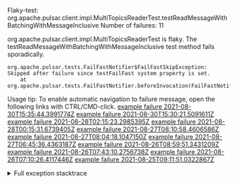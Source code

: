         
Flaky-test: org.apache.pulsar.client.impl.MultiTopicsReaderTest.testReadMessageWithBatchingWithMessageInclusive
Number of failures: 11

org.apache.pulsar.client.impl.MultiTopicsReaderTest is flaky. The testReadMessageWithBatchingWithMessageInclusive test method fails sporadically.

```
org.apache.pulsar.tests.FailFastNotifier$FailFastSkipException: Skipped after failure since testFailFast system property is set.
	at org.apache.pulsar.tests.FailFastNotifier.beforeInvocation(FailFastNotifier.java:88)

```

Usage tip: To enable automatic navigation to failure message, open the following links with CTRL/CMD-click.
[example failure 2021-08-30T15:35:44.3991774Z](https://github.com/apache/pulsar/runs/3463119398?check_suite_focus=true#step:9:4255)
[example failure 2021-08-30T15:30:21.5091611Z](https://github.com/apache/pulsar/runs/3463119398?check_suite_focus=true#step:9:1869)
[example failure 2021-08-28T02:15:23.2985395Z](https://github.com/apache/pulsar/runs/3448473880?check_suite_focus=true#step:9:3252)
[example failure 2021-08-28T00:15:31.6739405Z](https://github.com/apache/pulsar/runs/3447917315?check_suite_focus=true#step:9:2620)
[example failure 2021-08-27T08:10:58.4606586Z](https://github.com/apache/pulsar/runs/3440980370?check_suite_focus=true#step:9:3319)
[example failure 2021-08-27T08:04:18.1047150Z](https://github.com/apache/pulsar/runs/3440855241?check_suite_focus=true#step:9:3244)
[example failure 2021-08-27T06:45:36.4363187Z](https://github.com/apache/pulsar/runs/3440411158?check_suite_focus=true#step:9:3245)
[example failure 2021-08-26T08:59:51.3431209Z](https://github.com/apache/pulsar/runs/3430539961?check_suite_focus=true#step:9:3954)
[example failure 2021-08-26T07:43:10.2756738Z](https://github.com/apache/pulsar/runs/3429972501?check_suite_focus=true#step:9:1876)
[example failure 2021-08-26T07:10:26.4117446Z](https://github.com/apache/pulsar/runs/3429892136?check_suite_focus=true#step:9:3306)
[example failure 2021-08-25T09:11:51.0322867Z](https://github.com/apache/pulsar/runs/3420085427?check_suite_focus=true#step:10:3210)


<details>
<summary>Full exception stacktrace</summary>
<code><pre>
org.apache.pulsar.tests.FailFastNotifier$FailFastSkipException: Skipped after failure since testFailFast system property is set.
	at org.apache.pulsar.tests.FailFastNotifier.beforeInvocation(FailFastNotifier.java:88)

</pre></code>
</details>


